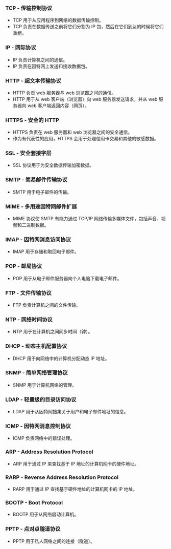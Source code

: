 ### TCP - 传输控制协议
* TCP 用于从应用程序到网络的数据传输控制。
* TCP 负责在数据传送之前将它们分割为 IP 包，然后在它们到达的时候将它们重组。

### IP - 网际协议
* IP 负责计算机之间的通信。
* IP 负责在因特网上发送和接收数据包。

### HTTP - 超文本传输协议
* HTTP 负责 web 服务器与 web 浏览器之间的通信。
* HTTP 用于从 web 客户端（浏览器）向 web 服务器发送请求，并从 web 服务器向 web 客户端返回内容（网页）。

### HTTPS - 安全的 HTTP
* HTTPS 负责在 web 服务器和 web 浏览器之间的安全通信。
* 作为有代表性的应用，HTTPS 会用于处理信用卡交易和其他的敏感数据。

### SSL - 安全套接字层
* SSL 协议用于为安全数据传输加密数据。

### SMTP - 简易邮件传输协议
* SMTP 用于电子邮件的传输。

### MIME - 多用途因特网邮件扩展
* MIME 协议使 SMTP 有能力通过 TCP/IP 网络传输多媒体文件，包括声音、视频和二进制数据。

### IMAP - 因特网消息访问协议
* IMAP 用于存储和取回电子邮件。

### POP - 邮局协议
* POP 用于从电子邮件服务器向个人电脑下载电子邮件。

### FTP - 文件传输协议
* FTP 负责计算机之间的文件传输。

### NTP - 网络时间协议
* NTP 用于在计算机之间同步时间（钟）。

### DHCP - 动态主机配置协议
* DHCP 用于向网络中的计算机分配动态 IP 地址。

### SNMP - 简单网络管理协议
* SNMP 用于计算机网络的管理。

### LDAP - 轻量级的目录访问协议
* LDAP 用于从因特网搜集关于用户和电子邮件地址的信息。

### ICMP - 因特网消息控制协议
* ICMP 负责网络中的错误处理。

### ARP - Address Resolution Protocol
* ARP 用于通过 IP 来查找基于 IP 地址的计算机网卡的硬件地址。

### RARP - Reverse Address Resolution Protocol
* RARP 用于通过 IP 查找基于硬件地址的计算机网卡的 IP 地址。

### BOOTP - Boot Protocol
* BOOTP 用于从网络启动计算机。

### PPTP - 点对点隧道协议
* PPTP 用于私人网络之间的连接（隧道）。
